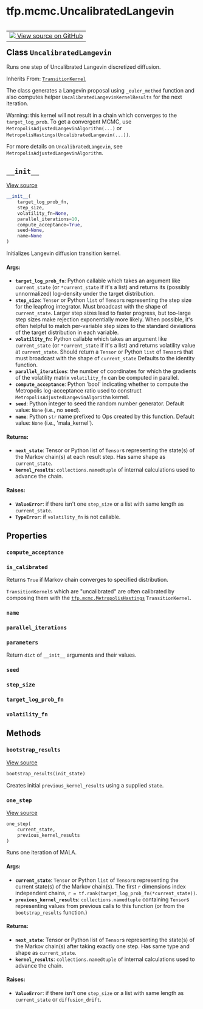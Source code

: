 <div itemscope itemtype="http://developers.google.com/ReferenceObject">
<meta itemprop="name" content="tfp.mcmc.UncalibratedLangevin" />
<meta itemprop="path" content="Stable" />
<meta itemprop="property" content="compute_acceptance"/>
<meta itemprop="property" content="is_calibrated"/>
<meta itemprop="property" content="name"/>
<meta itemprop="property" content="parallel_iterations"/>
<meta itemprop="property" content="parameters"/>
<meta itemprop="property" content="seed"/>
<meta itemprop="property" content="step_size"/>
<meta itemprop="property" content="target_log_prob_fn"/>
<meta itemprop="property" content="volatility_fn"/>
<meta itemprop="property" content="__init__"/>
<meta itemprop="property" content="bootstrap_results"/>
<meta itemprop="property" content="one_step"/>
</div>

# tfp.mcmc.UncalibratedLangevin


<table class="tfo-notebook-buttons tfo-api" align="left">

<td>
  <a target="_blank" href="https://github.com/tensorflow/probability/blob/master/tensorflow_probability/python/mcmc/langevin.py">
    <img src="https://www.tensorflow.org/images/GitHub-Mark-32px.png" />
    View source on GitHub
  </a>
</td></table>



## Class `UncalibratedLangevin`

Runs one step of Uncalibrated Langevin discretized diffusion.

Inherits From: [`TransitionKernel`](../../tfp/mcmc/TransitionKernel.md)

<!-- Placeholder for "Used in" -->

The class generates a Langevin proposal using `_euler_method` function and
also computes helper `UncalibratedLangevinKernelResults` for the next
iteration.

Warning: this kernel will not result in a chain which converges to the
`target_log_prob`. To get a convergent MCMC, use
`MetropolisAdjustedLangevinAlgorithm(...)` or
`MetropolisHastings(UncalibratedLangevin(...))`.

For more details on `UncalibratedLangevin`, see
`MetropolisAdjustedLangevinAlgorithm`.

<h2 id="__init__"><code>__init__</code></h2>

<a target="_blank" href="https://github.com/tensorflow/probability/blob/master/tensorflow_probability/python/mcmc/langevin.py">View source</a>

``` python
__init__(
    target_log_prob_fn,
    step_size,
    volatility_fn=None,
    parallel_iterations=10,
    compute_acceptance=True,
    seed=None,
    name=None
)
```

Initializes Langevin diffusion transition kernel.


#### Args:


* <b>`target_log_prob_fn`</b>: Python callable which takes an argument like
  `current_state` (or `*current_state` if it's a list) and returns its
  (possibly unnormalized) log-density under the target distribution.
* <b>`step_size`</b>: `Tensor` or Python `list` of `Tensor`s representing the step
  size for the leapfrog integrator. Must broadcast with the shape of
  `current_state`. Larger step sizes lead to faster progress, but
  too-large step sizes make rejection exponentially more likely. When
  possible, it's often helpful to match per-variable step sizes to the
  standard deviations of the target distribution in each variable.
* <b>`volatility_fn`</b>: Python callable which takes an argument like
  `current_state` (or `*current_state` if it's a list) and returns
  volatility value at `current_state`. Should return a `Tensor` or Python
  `list` of `Tensor`s that must broadcast with the shape of
  `current_state` Defaults to the identity function.
* <b>`parallel_iterations`</b>: the number of coordinates for which the gradients of
  the volatility matrix `volatility_fn` can be computed in parallel.
* <b>`compute_acceptance`</b>: Python 'bool' indicating whether to compute the
  Metropolis log-acceptance ratio used to construct
  `MetropolisAdjustedLangevinAlgorithm` kernel.
* <b>`seed`</b>: Python integer to seed the random number generator.
  Default value: `None` (i.e., no seed).
* <b>`name`</b>: Python `str` name prefixed to Ops created by this function.
  Default value: `None` (i.e., 'mala_kernel').


#### Returns:


* <b>`next_state`</b>: Tensor or Python list of `Tensor`s representing the state(s)
  of the Markov chain(s) at each result step. Has same shape as
  `current_state`.
* <b>`kernel_results`</b>: `collections.namedtuple` of internal calculations used to
  advance the chain.


#### Raises:


* <b>`ValueError`</b>: if there isn't one `step_size` or a list with same length as
  `current_state`.
* <b>`TypeError`</b>: if `volatility_fn` is not callable.



## Properties

<h3 id="compute_acceptance"><code>compute_acceptance</code></h3>




<h3 id="is_calibrated"><code>is_calibrated</code></h3>

Returns `True` if Markov chain converges to specified distribution.

`TransitionKernel`s which are "uncalibrated" are often calibrated by
composing them with the <a href="../../tfp/mcmc/MetropolisHastings.md"><code>tfp.mcmc.MetropolisHastings</code></a> `TransitionKernel`.

<h3 id="name"><code>name</code></h3>




<h3 id="parallel_iterations"><code>parallel_iterations</code></h3>




<h3 id="parameters"><code>parameters</code></h3>

Return `dict` of ``__init__`` arguments and their values.


<h3 id="seed"><code>seed</code></h3>




<h3 id="step_size"><code>step_size</code></h3>




<h3 id="target_log_prob_fn"><code>target_log_prob_fn</code></h3>




<h3 id="volatility_fn"><code>volatility_fn</code></h3>






## Methods

<h3 id="bootstrap_results"><code>bootstrap_results</code></h3>

<a target="_blank" href="https://github.com/tensorflow/probability/blob/master/tensorflow_probability/python/mcmc/langevin.py">View source</a>

``` python
bootstrap_results(init_state)
```

Creates initial `previous_kernel_results` using a supplied `state`.


<h3 id="one_step"><code>one_step</code></h3>

<a target="_blank" href="https://github.com/tensorflow/probability/blob/master/tensorflow_probability/python/mcmc/langevin.py">View source</a>

``` python
one_step(
    current_state,
    previous_kernel_results
)
```

Runs one iteration of MALA.


#### Args:


* <b>`current_state`</b>: `Tensor` or Python `list` of `Tensor`s representing the
  current state(s) of the Markov chain(s). The first `r` dimensions index
  independent chains, `r = tf.rank(target_log_prob_fn(*current_state))`.
* <b>`previous_kernel_results`</b>: `collections.namedtuple` containing `Tensor`s
  representing values from previous calls to this function (or from the
  `bootstrap_results` function.)


#### Returns:


* <b>`next_state`</b>: Tensor or Python list of `Tensor`s representing the state(s)
  of the Markov chain(s) after taking exactly one step. Has same type and
  shape as `current_state`.
* <b>`kernel_results`</b>: `collections.namedtuple` of internal calculations used to
  advance the chain.


#### Raises:


* <b>`ValueError`</b>: if there isn't one `step_size` or a list with same length as
  `current_state` or `diffusion_drift`.



